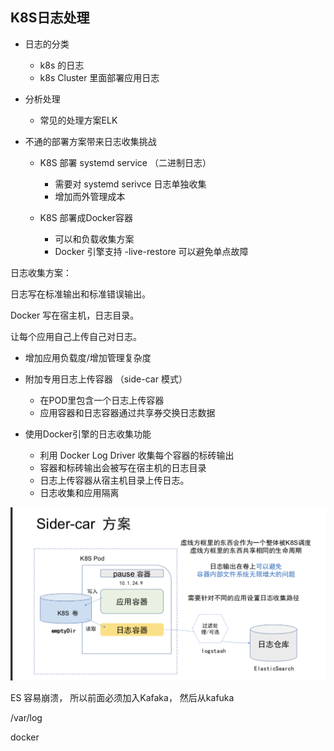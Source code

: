 ## K8S日志处理

* 日志的分类

    * k8s 的日志
    * k8s Cluster 里面部署应用日志

* 分析处理
    
    * 常见的处理方案ELK
    
* 不通的部署方案带来日志收集挑战

   * K8S 部署 systemd service （二进制日志）
      
      * 需要对 systemd serivce 日志单独收集
      * 增加而外管理成本
   
   * K8S 部署成Docker容器
      
      * 可以和负载收集方案
      * Docker 引擎支持 -live-restore 可以避免单点故障
      

日志收集方案：

日志写在标准输出和标准错误输出。

Docker 写在宿主机，日志目录。


让每个应用自己上传自己对日志。

 * 增加应用负载度/增加管理复杂度

* 附加专用日志上传容器 （side-car 模式）

  * 在POD里包含一个日志上传容器
  * 应用容器和日志容器通过共享券交换日志数据
  
* 使用Docker引擎的日志收集功能
 
  * 利用 Docker Log Driver 收集每个容器的标砖输出
  * 容器和标砖输出会被写在宿主机的日志目录
  * 日志上传容器从宿主机目录上传日志。
  * 日志收集和应用隔离
  

![net1](img/side-car.png)


ES 容易崩溃， 所以前面必须加入Kafaka， 然后从kafuka


/var/log

docker 

 
              